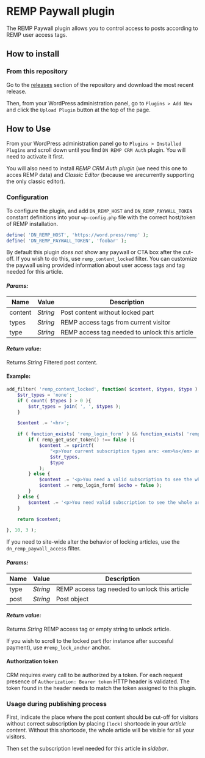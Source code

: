 # REMP Paywall plugin

The REMP Paywall plugin allows you to control access to posts according to REMP user access tags.

## How to install

### From this repository

Go to the [releases](https://github.com/remp2020/dn-remp-paywall/releases) section of the repository and download the most recent release.

Then, from your WordPress administration panel, go to `Plugins > Add New` and click the `Upload Plugin` button at the top of the page.

## How to Use

From your WordPress administration panel go to `Plugins > Installed Plugins` and scroll down until you find `DN REMP CRM Auth` plugin. You will need to activate it first.

You will also need to install *REMP CRM Auth plugin* (we need this one to acces REMP data) and *Classic Editor* (because we arecurrently supporting the only classic editor).

### Configuration

To configure the plugin, and add `DN_REMP_HOST` and `DN_REMP_PAYWALL_TOKEN` constant definitions into your `wp-config.php` file with the correct host/token of REMP installation. 

```php
define( 'DN_REMP_HOST', 'https://word.press/remp' );
define( 'DN_REMP_PAYWALL_TOKEN', 'foobar' );
```

By default this plugin *does not* show any paywall or CTA box after the cut-off. If you wish to do this, use `remp_content_locked` filter. You can customize the paywall using provided information about user access tags and tag needed for this article.

#### *Params:*

| Name | Value | Description |
| --- |--- | --- |
| content | *String* | Post content without locked part |
| types | *String* | REMP access tags from current visitor |
| type | *String* | REMP access tag needed to unlock this article |

#### *Return value:*

Returns *String* Filtered post content.

#### Example:

```php
add_filter( 'remp_content_locked', function( $content, $types, $type ) {
	$str_types = 'none';
	if ( count( $types ) > 0 ){
		$str_types = join( ', ', $types );
	}

	$content .= '<hr>';

	if ( function_exists( 'remp_login_form' ) && function_exists( 'remp_get_user_token' ) ) {
		if ( remp_get_user_token() !== false ){
			$content .= sprintf( 
				"<p>Your current subscription types are: <em>%s</em> and you are missing <em>%s</em> to see the whole article.</p>", 
				$str_types, 
				$type 
			);		
		} else {
			$content .= '<p>You need a valid subscription to see the whole article. Please log in: </p>';
			$content .= remp_login_form( $echo = false );
		}
	} else {
		$content .= '<p>You need valid subscription to see the whole article.</p>';
	}

	return $content;

}, 10, 3 );
```

If you need to site-wide alter the behavior of locking articles, use the `dn_remp_paywall_access` filter.

#### *Params:*

| Name | Value |  Description |
| --- |--- | --- |
| type | *String* | REMP access tag needed to unlock this article |
| post | *String* | Post object |

#### *Return value:*

Returns *String* REMP access tag or empty string to unlock article.

If you wish to scroll to the locked part (for instance after succesful payment), use `#remp_lock_anchor` anchor.

#### Authorization token

CRM requires every call to be authorized by a token. For each request presence of `Authorization: Bearer token` HTTP header is validated. The token found in the header needs to match the token assigned to this plugin.

### Usage during publishing process

First, indicate the place where the post content should be cut-off for visitors without correct subscription by placing `[lock]` shortcode in your *article content*. Without this shortcode, the whole article will be visible for all your visitors.

Then set the subscription level needed for this article in *sidebar*.
